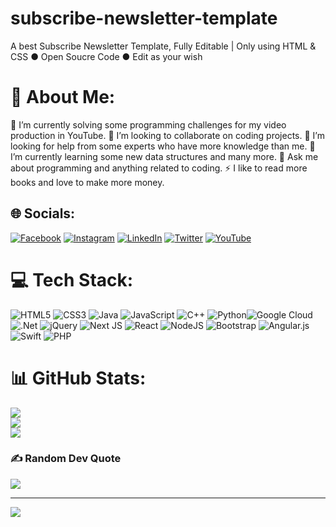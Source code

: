 # subscribe-newsletter-template
A best Subscribe Newsletter Template, Fully Editable | Only using HTML &amp; CSS
● Open Soucre Code 
● Edit as your wish 

# 💫 About Me:
🔭 I’m currently solving some programming challenges for my video production in YouTube.
👯 I’m looking to collaborate on coding projects.
🤝 I’m looking for help from some experts who have more knowledge than me.
🌱 I’m currently learning some new data structures and many more.
💬 Ask me about programming and anything related to coding.
⚡ I like to read more books and love to make more money. 


## 🌐 Socials:
[![Facebook](https://img.shields.io/badge/Facebook-%231877F2.svg?logo=Facebook&logoColor=white)](https://facebook.com/https://www.facebook.com/umarnaushad0/) [![Instagram](https://img.shields.io/badge/Instagram-%23E4405F.svg?logo=Instagram&logoColor=white)](https://instagram.com/https://www.instagram.com/adenumarboy) [![LinkedIn](https://img.shields.io/badge/LinkedIn-%230077B5.svg?logo=linkedin&logoColor=white)](https://linkedin.com/in/https://www.linkedin.com/in/umarnaushad/) [![Twitter](https://img.shields.io/badge/Twitter-%231DA1F2.svg?logo=Twitter&logoColor=white)](https://twitter.com/https://twitter.com/adenumarboy) [![YouTube](https://img.shields.io/badge/YouTube-%23FF0000.svg?logo=YouTube&logoColor=white)](https://youtube.com/c/https://www.youtube.com/channel/UCRIOsOjwleC-95Dvie5eeSQ) 

# 💻 Tech Stack:
![HTML5](https://img.shields.io/badge/html5-%23E34F26.svg?style=for-the-badge&logo=html5&logoColor=white) ![CSS3](https://img.shields.io/badge/css3-%231572B6.svg?style=for-the-badge&logo=css3&logoColor=white) ![Java](https://img.shields.io/badge/java-%23ED8B00.svg?style=for-the-badge&logo=java&logoColor=white) ![JavaScript](https://img.shields.io/badge/javascript-%23323330.svg?style=for-the-badge&logo=javascript&logoColor=%23F7DF1E) ![C++](https://img.shields.io/badge/c++-%2300599C.svg?style=for-the-badge&logo=c%2B%2B&logoColor=white) ![Python](https://img.shields.io/badge/python-3670A0?style=for-the-badge&logo=python&logoColor=ffdd54)![Google Cloud](https://img.shields.io/badge/Google%20Cloud-%234285F4.svg?style=for-the-badge&logo=google-cloud&logoColor=white) ![.Net](https://img.shields.io/badge/.NET-5C2D91?style=for-the-badge&logo=.net&logoColor=white) ![jQuery](https://img.shields.io/badge/jquery-%230769AD.svg?style=for-the-badge&logo=jquery&logoColor=white) ![Next JS](https://img.shields.io/badge/Next-black?style=for-the-badge&logo=next.js&logoColor=white) ![React](https://img.shields.io/badge/react-%2320232a.svg?style=for-the-badge&logo=react&logoColor=%2361DAFB) ![NodeJS](https://img.shields.io/badge/node.js-6DA55F?style=for-the-badge&logo=node.js&logoColor=white) ![Bootstrap](https://img.shields.io/badge/bootstrap-%23563D7C.svg?style=for-the-badge&logo=bootstrap&logoColor=white) ![Angular.js](https://img.shields.io/badge/angular.js-%23E23237.svg?style=for-the-badge&logo=angularjs&logoColor=white)  ![Swift](https://img.shields.io/badge/swift-F54A2A?style=for-the-badge&logo=swift&logoColor=white) ![PHP](https://img.shields.io/badge/php-%23777BB4.svg?style=for-the-badge&logo=php&logoColor=white) 

# 📊 GitHub Stats:
![](https://github-readme-stats.vercel.app/api?username=adenumar&theme=dark&hide_border=false&include_all_commits=true&count_private=true)<br/>
![](https://github-readme-streak-stats.herokuapp.com/?user=adenumar&theme=dark&hide_border=false)<br/>
![](https://github-readme-stats.vercel.app/api/top-langs/?username=adenumar&theme=dark&hide_border=false&include_all_commits=true&count_private=true&layout=compact)

### ✍️ Random Dev Quote
![](https://quotes-github-readme.vercel.app/api?type=horizontal&theme=radical&)

---
[![](https://visitcount.itsvg.in/api?id=adenumar&icon=0&color=9)](https://visitcount.itsvg.in)
